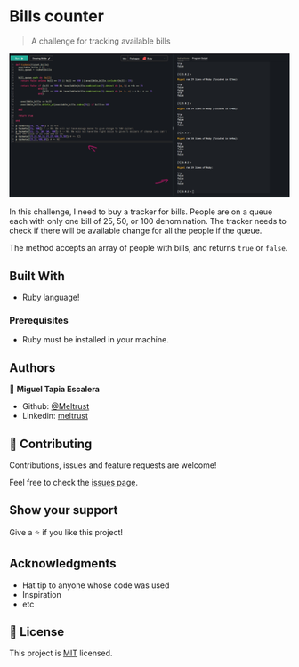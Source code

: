 # Bills counter

> A challenge for tracking available bills

![SCREENSHOT](/img/sc.jpg)

In this challenge, I need to buy a tracker for bills.  People are on a queue each with only one bill of 25, 50, or 100 denomination. The tracker needs to check if there will be available change for all the people if the queue.

The method accepts an array of people with bills, and returns `true` or `false`.



## Built With

- Ruby language!


### Prerequisites

- Ruby must be installed in your machine.


## Authors

👤 **Miguel Tapia Escalera**

- Github: [@Meltrust](https://github.com/Meltrust)
- Linkedin: [meltrust](https://www.linkedin.com/in/meltrust/)

## 🤝 Contributing

Contributions, issues and feature requests are welcome!

Feel free to check the [issues page](issues/).

## Show your support

Give a ⭐️ if you like this project!

## Acknowledgments

- Hat tip to anyone whose code was used
- Inspiration
- etc

## 📝 License

This project is [MIT](lic.url) licensed.

